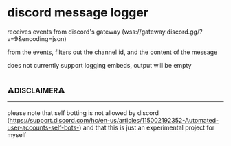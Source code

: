 # discord message logger

receives events from discord's gateway (wss://gateway.discord.gg/?v=9&encoding=json)<br/>

from the events, filters out the channel id, and the content of the message<br/>

does not currently support logging embeds, output will be empty<br/>
<br/>

### ⚠️DISCLAIMER⚠️ <hr />
please note that self botting is not allowed by discord (https://support.discord.com/hc/en-us/articles/115002192352-Automated-user-accounts-self-bots-) and that this is just an experimental project for myself</br>
